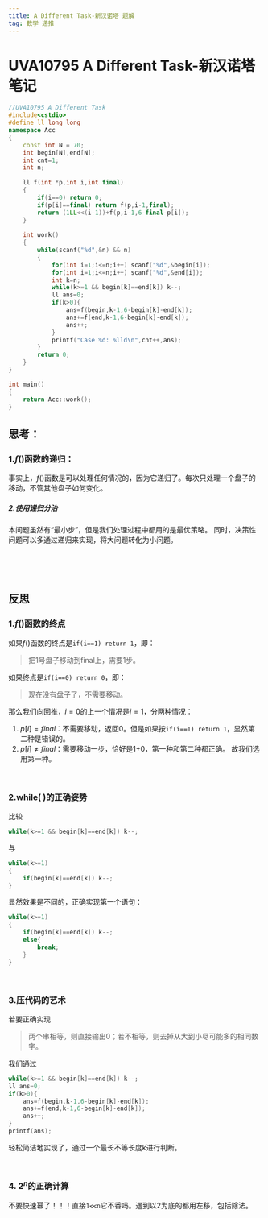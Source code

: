 ```yaml
---
title: A Different Task-新汉诺塔 题解
tag: 数学 递推
---
```

# UVA10795 A Different Task-新汉诺塔 笔记

```cpp
//UVA10795 A Different Task
#include<cstdio>
#define ll long long
namespace Acc
{
	const int N = 70;
	int begin[N],end[N];
	int cnt=1;
	int n;
	
	ll f(int *p,int i,int final)
	{
		if(i==0) return 0;
		if(p[i]==final) return f(p,i-1,final);
		return (1LL<<(i-1))+f(p,i-1,6-final-p[i]);
	}
	
	int work()
	{
		while(scanf("%d",&n) && n)
		{
			for(int i=1;i<=n;i++) scanf("%d",&begin[i]);
			for(int i=1;i<=n;i++) scanf("%d",&end[i]);
			int k=n;
			while(k>=1 && begin[k]==end[k]) k--;
			ll ans=0;
			if(k>0){
				ans=f(begin,k-1,6-begin[k]-end[k]);
				ans+=f(end,k-1,6-begin[k]-end[k]);
				ans++;
			}
			printf("Case %d: %lld\n",cnt++,ans);
		}
		return 0;
	}
}

int main()
{
	return Acc::work();
}
```
## 思考：
### 1.$f( )$函数的递归：
事实上，$f( )$函数是可以处理任何情况的，因为它递归了。每次只处理一个盘子的移动，不管其他盘子如何变化。
##### 2.使用递归分治
本问题虽然有“最小步”，但是我们处理过程中都用的是最优策略。
同时，决策性问题可以多通过递归来实现，将大问题转化为小问题。

$~$

$~$

## 反思
### 1.$f( )$函数的终点
如果$f( )$函数的终点是`if(i==1) return 1`，即：
> 把1号盘子移动到final上，需要1步。
> 
如果终点是`if(i==0) return 0`，即：

> 现在没有盘子了，不需要移动。

那么我们向回推，$i=0$的上一个情况是$i=1$，分两种情况：

 1. $p[i]=final$：不需要移动，返回0。但是如果按`if(i==1) return 1`，显然第二种是错误的。
 2. $p[i]\not=final$：需要移动一步，恰好是1+0，第一种和第二种都正确。
 故我们选用第一种。

$~$

### 2.while( )的正确姿势
比较
```cpp
while(k>=1 && begin[k]==end[k]) k--;
```
与
```cpp
while(k>=1)
{
	if(begin[k]==end[k]) k--;
}
```
显然效果是不同的，正确实现第一个语句：
```cpp
while(k>=1)
{
	if(begin[k]==end[k]) k--;
	else{
		break;
 	}
}
```

$~$

### 3.压代码的艺术
若要正确实现

> 两个串相等，则直接输出0；若不相等，则去掉从大到小尽可能多的相同数字。

我们通过
```cpp
while(k>=1 && begin[k]==end[k]) k--;
ll ans=0;
if(k>0){
	ans=f(begin,k-1,6-begin[k]-end[k]);
	ans+=f(end,k-1,6-begin[k]-end[k]);
	ans++;
}
printf(ans);
```
轻松简洁地实现了，通过一个最长不等长度k进行判断。

$~$

### 4. $2^n$的正确计算
不要快速幂了！！！直接`1<<n`它不香吗。遇到以$2$为底的都用左移，包括除法。